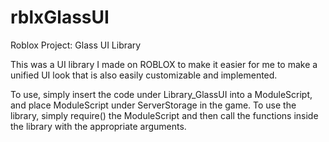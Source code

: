 # rblxGlassUI
Roblox Project: Glass UI Library

This was a UI library I made on ROBLOX to make it easier for me to make a unified UI look that is also easily customizable and implemented.

To use, simply insert the code under Library_GlassUI into a ModuleScript, and place ModuleScript under ServerStorage in the game. To use
the library, simply require() the ModuleScript and then call the functions inside the library with the appropriate arguments.
